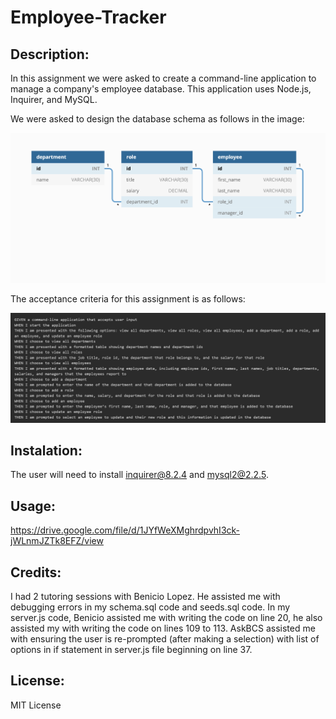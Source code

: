 # Employee-Tracker

## Description:
In this assignment we were asked to create a command-line application to manage a company's employee database. This application uses Node.js, Inquirer, and MySQL.

We were asked to design the database schema as follows in the image:

![schema diagram](./assets/image.png)

The acceptance criteria for this assignment is as follows:

![accpetance criteria](./assets/criteria.png)

## Instalation:
The user will need to install inquirer@8.2.4 and mysql2@2.2.5.

## Usage:
https://drive.google.com/file/d/1JYfWeXMghrdpvhI3ck-jWLnmJZTk8EFZ/view


## Credits:
I had 2 tutoring sessions with Benicio Lopez. He assisted me with debugging errors in my schema.sql code and seeds.sql code. In my server.js code, Benicio assisted me with writing the code on line 20, he also assisted my with writing the code on lines 109 to 113.
AskBCS assisted me with ensuring the user is re-prompted (after making a selection) with list of options in if statement in server.js file beginning on line 37.

## License:
MIT License

